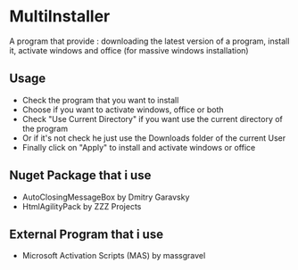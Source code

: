 # MultiInstaller

A program that provide : downloading the latest version of a program, install it, activate windows and office (for massive windows installation) 

## Usage

- Check the program that you want to install
- Choose if you want to activate windows, office or both
- Check "Use Current Directory" if you want use the current directory of the program
- Or if it's not check he just use the Downloads folder of the current User
- Finally click on "Apply" to install and activate windows or office

## Nuget Package that i use

- AutoClosingMessageBox by Dmitry Garavsky
- HtmlAgilityPack by ZZZ Projects

## External Program that i use

- Microsoft Activation Scripts (MAS) by massgravel
